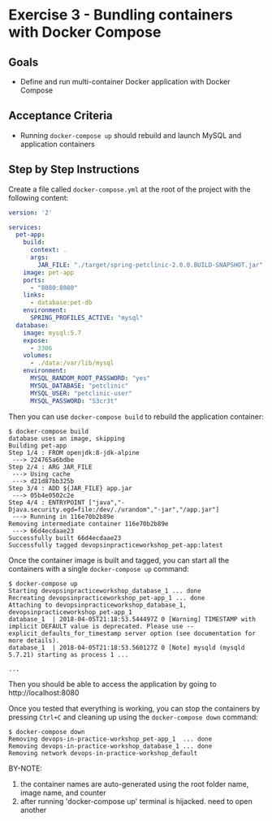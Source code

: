# Exercise 3 - Bundling containers with Docker Compose

## Goals

* Define and run multi-container Docker application with Docker Compose

## Acceptance Criteria

* Running `docker-compose up` should rebuild and launch MySQL and application containers

## Step by Step Instructions

Create a file called `docker-compose.yml` at the root of the project with the
following content:

```yaml
version: '2'

services:
  pet-app:
    build:
      context: .
      args:
        JAR_FILE: "./target/spring-petclinic-2.0.0.BUILD-SNAPSHOT.jar"
    image: pet-app
    ports:
      - "8080:8080"
    links:
      - database:pet-db
    environment:
      SPRING_PROFILES_ACTIVE: "mysql"
  database:
    image: mysql:5.7
    expose:
      - 3306
    volumes:
      - ./data:/var/lib/mysql
    environment:
      MYSQL_RANDOM_ROOT_PASSWORD: "yes"
      MYSQL_DATABASE: "petclinic"
      MYSQL_USER: "petclinic-user"
      MYSQL_PASSWORD: "S3cr3t"
```

Then you can use `docker-compose build` to rebuild the application container:

```shell
$ docker-compose build
database uses an image, skipping
Building pet-app
Step 1/4 : FROM openjdk:8-jdk-alpine
 ---> 224765a6bdbe
Step 2/4 : ARG JAR_FILE
 ---> Using cache
 ---> d21d87bb325b
Step 3/4 : ADD ${JAR_FILE} app.jar
 ---> 05b4e0502c2e
Step 4/4 : ENTRYPOINT ["java","-Djava.security.egd=file:/dev/./urandom","-jar","/app.jar"]
 ---> Running in 116e70b2b89e
Removing intermediate container 116e70b2b89e
 ---> 66d4ecdaae23
Successfully built 66d4ecdaae23
Successfully tagged devopsinpracticeworkshop_pet-app:latest
```

Once the container image is built and tagged, you can start all the containers
with a single `docker-compose up` command:

```shell
$ docker-compose up
Starting devopsinpracticeworkshop_database_1 ... done
Recreating devopsinpracticeworkshop_pet-app_1 ... done
Attaching to devopsinpracticeworkshop_database_1, devopsinpracticeworkshop_pet-app_1
database_1  | 2018-04-05T21:18:53.544497Z 0 [Warning] TIMESTAMP with implicit DEFAULT value is deprecated. Please use --explicit_defaults_for_timestamp server option (see documentation for more details).
database_1  | 2018-04-05T21:18:53.560127Z 0 [Note] mysqld (mysqld 5.7.21) starting as process 1 ...

...
```

Then you should be able to access the application by going to http://localhost:8080

Once you tested that everything is working, you can stop the containers by
pressing `Ctrl+C` and cleaning up using the `docker-compose down` command:

```shell
$ docker-compose down
Removing devops-in-practice-workshop_pet-app_1  ... done
Removing devops-in-practice-workshop_database_1 ... done
Removing network devops-in-practice-workshop_default
```
BY-NOTE:
1) the container names are auto-generated using the root folder name, image name, and counter
2) after running 'docker-compose up' terminal is hijacked. need to open another